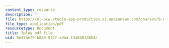 ```yaml
---
content_type: resource
description: ''
file: https://ol-ocw-studio-app-production.s3.amazonaws.com/courses/9-00sc-introduction-to-psychology-fall-2011/9e47aef9b886932fadaa13a0487d8b4c_QvK6YdFKMY8.pdf
file_type: application/pdf
resourcetype: Document
title: 3play pdf file
uid: 9e47aef9-b886-932f-adaa-13a0487d8b4c
---
```


